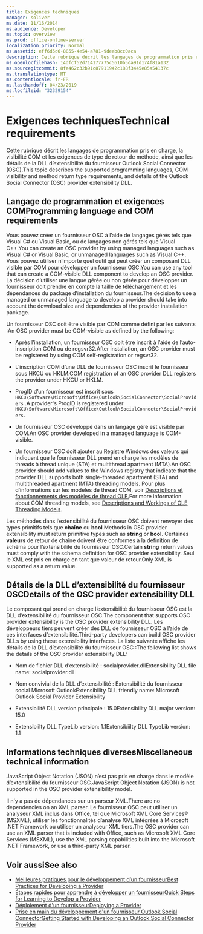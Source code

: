 ```yaml
---
title: Exigences techniques
manager: soliver
ms.date: 11/16/2014
ms.audience: Developer
ms.topic: overview
ms.prod: office-online-server
localization_priority: Normal
ms.assetid: eff6d5d6-8855-4e54-a781-9deab8cc0aca
description: Cette rubrique décrit les langages de programmation pris en charge, la visibilité COM et les exigences de type de retour de méthode, ainsi que les détails de la DLL d’extensibilité du fournisseur Outlook Social Connector (OSC).
ms.openlocfilehash: 14dfcf52d714177775c5610b5da91d174f81a132
ms.sourcegitcommit: 8fe462c32b91c87911942c188f3445e85a54137c
ms.translationtype: MT
ms.contentlocale: fr-FR
ms.lasthandoff: 04/23/2019
ms.locfileid: "32329154"
---
```

# <a name="technical-requirements"></a><span data-ttu-id="51dfc-103">Exigences techniques</span><span class="sxs-lookup"><span data-stu-id="51dfc-103">Technical requirements</span></span>

<span data-ttu-id="51dfc-104">Cette rubrique décrit les langages de programmation pris en charge, la visibilité COM et les exigences de type de retour de méthode, ainsi que les détails de la DLL d’extensibilité du fournisseur Outlook Social Connector (OSC).</span><span class="sxs-lookup"><span data-stu-id="51dfc-104">This topic describes the supported programming languages, COM visibility and method return type requirements, and details of the Outlook Social Connector (OSC) provider extensibility DLL.</span></span> 
  
## <a name="programming-language-and-com-requirements"></a><span data-ttu-id="51dfc-105">Langage de programmation et exigences COM</span><span class="sxs-lookup"><span data-stu-id="51dfc-105">Programming language and COM requirements</span></span>

<span data-ttu-id="51dfc-106">Vous pouvez créer un fournisseur OSC à l’aide de langages gérés tels que Visual C# ou Visual Basic, ou de langages non gérés tels que Visual C++.</span><span class="sxs-lookup"><span data-stu-id="51dfc-106">You can create an OSC provider by using managed languages such as Visual C# or Visual Basic, or unmanaged languages such as Visual C++.</span></span> <span data-ttu-id="51dfc-107">Vous pouvez utiliser n’importe quel outil qui peut créer un composant DLL visible par COM pour développer un fournisseur OSC.</span><span class="sxs-lookup"><span data-stu-id="51dfc-107">You can use any tool that can create a COM-visible DLL component to develop an OSC provider.</span></span> <span data-ttu-id="51dfc-108">La décision d’utiliser une langue gérée ou non gérée pour développer un fournisseur doit prendre en compte la taille de téléchargement et les dépendances du package d’installation du fournisseur.</span><span class="sxs-lookup"><span data-stu-id="51dfc-108">The decision to use a managed or unmanaged language to develop a provider should take into account the download size and dependencies of the provider installation package.</span></span>
  
<span data-ttu-id="51dfc-109">Un fournisseur OSC doit être visible par COM comme défini par les suivants :</span><span class="sxs-lookup"><span data-stu-id="51dfc-109">An OSC provider must be COM-visible as defined by the following:</span></span>
  
- <span data-ttu-id="51dfc-110">Après l’installation, un fournisseur OSC doit être inscrit à l’aide de l’auto-inscription COM ou de regsvr32.</span><span class="sxs-lookup"><span data-stu-id="51dfc-110">After installation, an OSC provider must be registered by using COM self-registration or regsvr32.</span></span>
    
- <span data-ttu-id="51dfc-111">L’inscription COM d’une DLL de fournisseur OSC inscrit le fournisseur sous HKCU ou HKLM.</span><span class="sxs-lookup"><span data-stu-id="51dfc-111">COM registration of an OSC provider DLL registers the provider under HKCU or HKLM.</span></span> 
    
- <span data-ttu-id="51dfc-112">ProgID d’un fournisseur est inscrit sous  `HKCU\Software\Microsoft\Office\Outlook\SocialConnector\SocialProviders` .</span><span class="sxs-lookup"><span data-stu-id="51dfc-112">A provider's ProgID is registered under  `HKCU\Software\Microsoft\Office\Outlook\SocialConnector\SocialProviders`.</span></span>
    
- <span data-ttu-id="51dfc-113">Un fournisseur OSC développé dans un langage géré est visible par COM.</span><span class="sxs-lookup"><span data-stu-id="51dfc-113">An OSC provider developed in a managed language is COM-visible.</span></span>
    
- <span data-ttu-id="51dfc-114">Un fournisseur OSC doit ajouter au Registre Windows des valeurs qui indiquent que le fournisseur DLL prend en charge les modèles de threads à thread unique (STA) et multithread apartment (MTA).</span><span class="sxs-lookup"><span data-stu-id="51dfc-114">An OSC provider should add values to the Windows registry that indicate that the provider DLL supports both single-threaded apartment (STA) and multithreaded apartment (MTA) threading models.</span></span> <span data-ttu-id="51dfc-115">Pour plus d’informations sur les modèles de thread COM, voir [Descriptions et fonctionnements des modèles de thread OLE.](https://support.microsoft.com/kb/150777)</span><span class="sxs-lookup"><span data-stu-id="51dfc-115">For more information about COM threading models, see [Descriptions and Workings of OLE Threading Models](https://support.microsoft.com/kb/150777).</span></span>
    
<span data-ttu-id="51dfc-116">Les méthodes dans l’extensibilité du fournisseur OSC doivent renvoyer des types primitifs tels que **chaîne** ou **bool**.</span><span class="sxs-lookup"><span data-stu-id="51dfc-116">Methods in OSC provider extensibility must return primitive types such as **string** or **bool**.</span></span> <span data-ttu-id="51dfc-117">Certaines **valeurs** de retour de chaîne doivent être conformes à la définition de schéma pour l’extensibilité du fournisseur OSC.</span><span class="sxs-lookup"><span data-stu-id="51dfc-117">Certain **string** return values must comply with the schema definition for OSC provider extensibility.</span></span> <span data-ttu-id="51dfc-118">Seul le XML est pris en charge en tant que valeur de retour.</span><span class="sxs-lookup"><span data-stu-id="51dfc-118">Only XML is supported as a return value.</span></span> 
  
## <a name="details-of-the-osc-provider-extensibility-dll"></a><span data-ttu-id="51dfc-119">Détails de la DLL d’extensibilité du fournisseur OSC</span><span class="sxs-lookup"><span data-stu-id="51dfc-119">Details of the OSC provider extensibility DLL</span></span>

<span data-ttu-id="51dfc-120">Le composant qui prend en charge l’extensibilité du fournisseur OSC est la DLL d’extensibilité du fournisseur OSC.</span><span class="sxs-lookup"><span data-stu-id="51dfc-120">The component that supports OSC provider extensibility is the OSC provider extensibility DLL.</span></span> <span data-ttu-id="51dfc-121">Les développeurs tiers peuvent créer des DLL de fournisseur OSC à l’aide de ces interfaces d’extensibilité.</span><span class="sxs-lookup"><span data-stu-id="51dfc-121">Third-party developers can build OSC provider DLLs by using these extensibility interfaces.</span></span> <span data-ttu-id="51dfc-122">La liste suivante affiche les détails de la DLL d’extensibilité du fournisseur OSC :</span><span class="sxs-lookup"><span data-stu-id="51dfc-122">The following list shows the details of the OSC provider extensibility DLL:</span></span>
  
- <span data-ttu-id="51dfc-123">Nom de fichier DLL d’extensibilité : socialprovider.dll</span><span class="sxs-lookup"><span data-stu-id="51dfc-123">Extensibility DLL file name: socialprovider.dll</span></span>
    
- <span data-ttu-id="51dfc-124">Nom convivial de la DLL d’extensibilité : Extensibilité du fournisseur social Microsoft Outlook</span><span class="sxs-lookup"><span data-stu-id="51dfc-124">Extensibility DLL friendly name: Microsoft Outlook Social Provider Extensibility</span></span>
    
- <span data-ttu-id="51dfc-125">Extensibilité DLL version principale : 15.0</span><span class="sxs-lookup"><span data-stu-id="51dfc-125">Extensibility DLL major version: 15.0</span></span>
    
- <span data-ttu-id="51dfc-126">Extensibiilty DLL TypeLib version: 1.1</span><span class="sxs-lookup"><span data-stu-id="51dfc-126">Extensibiilty DLL TypeLib version: 1.1</span></span>
    
## <a name="miscellaneous-technical-information"></a><span data-ttu-id="51dfc-127">Informations techniques diverses</span><span class="sxs-lookup"><span data-stu-id="51dfc-127">Miscellaneous technical information</span></span>

<span data-ttu-id="51dfc-128">JavaScript Object Notation (JSON) n’est pas pris en charge dans le modèle d’extensibilité du fournisseur OSC.</span><span class="sxs-lookup"><span data-stu-id="51dfc-128">JavaScript Object Notation (JSON) is not supported in the OSC provider extensibility model.</span></span>
  
<span data-ttu-id="51dfc-129">Il n’y a pas de dépendances sur un parseur XML.</span><span class="sxs-lookup"><span data-stu-id="51dfc-129">There are no dependencies on an XML parser.</span></span> <span data-ttu-id="51dfc-130">Le fournisseur OSC peut utiliser un analyseur XML inclus dans Office, tel que Microsoft XML Core Services® (MSXML), utiliser les fonctionnalités d’analyse XML intégrées à Microsoft .NET Framework ou utiliser un analyseur XML tiers.</span><span class="sxs-lookup"><span data-stu-id="51dfc-130">The OSC provider can use an XML parser that is included with Office, such as Microsoft XML Core Services (MSXML), use the XML parsing capabilities built into the Microsoft .NET Framework, or use a third-party XML parser.</span></span> 
  
## <a name="see-also"></a><span data-ttu-id="51dfc-131">Voir aussi</span><span class="sxs-lookup"><span data-stu-id="51dfc-131">See also</span></span>

- [<span data-ttu-id="51dfc-132">Meilleures pratiques pour le développement d’un fournisseur</span><span class="sxs-lookup"><span data-stu-id="51dfc-132">Best Practices for Developing a Provider</span></span>](best-practices-for-developing-a-provider.md)  
- [<span data-ttu-id="51dfc-133">Étapes rapides pour apprendre à développer un fournisseur</span><span class="sxs-lookup"><span data-stu-id="51dfc-133">Quick Steps for Learning to Develop a Provider</span></span>](quick-steps-for-learning-to-develop-a-provider.md)
- [<span data-ttu-id="51dfc-134">Déploiement d'un fournisseur</span><span class="sxs-lookup"><span data-stu-id="51dfc-134">Deploying a Provider</span></span>](deploying-a-provider.md)  
- [<span data-ttu-id="51dfc-135">Prise en main du développement d'un fournisseur Outlook Social Connector</span><span class="sxs-lookup"><span data-stu-id="51dfc-135">Getting Started with Developing an Outlook Social Connector Provider</span></span>](getting-started-with-developing-an-outlook-social-connector-provider.md)

